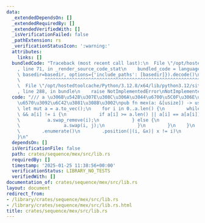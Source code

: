 ```yaml
---
data:
  _extendedDependsOn: []
  _extendedRequiredBy: []
  _extendedVerifiedWith: []
  _isVerificationFailed: false
  _pathExtension: rs
  _verificationStatusIcon: ':warning:'
  attributes:
    links: []
  bundledCode: "Traceback (most recent call last):\n  File \"/opt/hostedtoolcache/Python/3.12.8/x64/lib/python3.12/site-packages/onlinejudge_verify/documentation/build.py\"\
    , line 71, in _render_source_code_stat\n    bundled_code = language.bundle(stat.path,\
    \ basedir=basedir, options={'include_paths': [basedir]}).decode()\n          \
    \         ^^^^^^^^^^^^^^^^^^^^^^^^^^^^^^^^^^^^^^^^^^^^^^^^^^^^^^^^^^^^^^^^^^^^^^^^^^^^^^^^^\n\
    \  File \"/opt/hostedtoolcache/Python/3.12.8/x64/lib/python3.12/site-packages/onlinejudge_verify/languages/rust.py\"\
    , line 288, in bundle\n    raise NotImplementedError\nNotImplementedError\n"
  code: "/// a \u306B\u542B\u307E\u308C\u306A\u3044\u6700\u5C0F\u306E\u975E\u8CA0\u6574\
    \u6570\u3092\u6C42\u3081\u308B\u3002\npub fn mex(a: &[usize]) -> usize {\n   \
    \ let mut a = a.to_vec();\n    for i in 0..a.len() {\n        while i < a.len()\
    \ && a[i] != i {\n            if a[i] >= a.len() || a[i] == a[a[i]] {\n      \
    \          a.swap_remove(i);\n            } else {\n                let j = a[i];\n\
    \                a.swap(i, j);\n            }\n        }\n    }\n    a.iter()\n\
    \        .enumerate()\n        .position(|(i, &x)| x != i)\n        .unwrap_or(a.len())\n\
    }\n"
  dependsOn: []
  isVerificationFile: false
  path: crates/sequence/mex/src/lib.rs
  requiredBy: []
  timestamp: '2025-01-25 11:38:56+00:00'
  verificationStatus: LIBRARY_NO_TESTS
  verifiedWith: []
documentation_of: crates/sequence/mex/src/lib.rs
layout: document
redirect_from:
- /library/crates/sequence/mex/src/lib.rs
- /library/crates/sequence/mex/src/lib.rs.html
title: crates/sequence/mex/src/lib.rs
---
```


